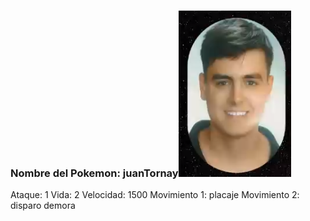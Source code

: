 ### Nombre del Pokemon: juanTornay![alt text](../images/juanTornay.png)
Ataque: 1
Vida: 2
Velocidad: 1500
Movimiento 1: placaje
Movimiento 2: disparo demora
